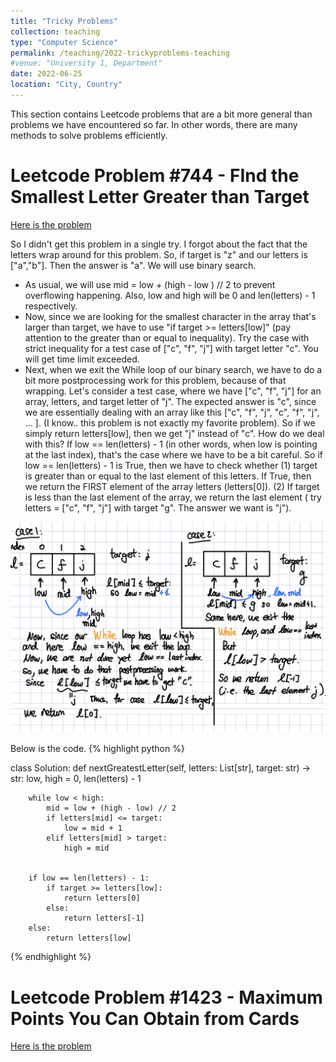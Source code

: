 ```yaml
---
title: "Tricky Problems"
collection: teaching
type: "Computer Science"
permalink: /teaching/2022-trickyproblems-teaching
#venue: "University 1, Department"
date: 2022-06-25
location: "City, Country"
---
```


This section contains Leetcode problems that are a bit more general than problems we have encountered so far.  In other words, there are many methods to solve problems efficiently.  

Leetcode Problem #744 - FInd the Smallest Letter Greater than Target 
=====

[Here is the problem](https://leetcode.com/problems/find-smallest-letter-greater-than-target/)

So I didn't get this problem in a single try.  I forgot about the fact that the letters wrap around for this problem.  So, if target is "z" and our letters is ["a","b"].  Then the answer is "a".  We will use binary search. 
- As usual, we will use mid = low + (high - low ) // 2 to prevent overflowing happening. Also, low and high will be 0 and len(letters) - 1 respectively. 
- Now, since we are looking for the smallest character in the array that's larger than target, we have to use "if target >= letters[low]" (pay attention to the greater than or equal to inequality). Try the case with strict inequality for a test case of ["c", "f", "j"] with target letter "c".  You will get time limit exceeded. 
- Next, when we exit the While loop of our binary search, we have to do a bit more postprocessing work for this problem, because of that wrapping. Let's consider a test case, where we have ["c", "f", "j"] for an array, letters, and target letter of "j".  The expected answer is "c", since we are essentially dealing with an array like this ["c", "f", "j", "c", "f", "j", ... ].  (I know.. this problem is not exactly my favorite problem).  So if we simply return letters[low], then we get "j" instead of "c".  How do we deal with this?  If low == len(letters) - 1 (in other words, when low is pointing at the last index), that's the case where we have to be a bit careful. So if low == len(letters) - 1 is True, then we have to check whether (1) target is greater than or equal to the last element of this letters.  If True, then we return the FIRST element of the array letters (letters[0]).  (2) If target is less than the last element of the array, we return the last element ( try letters = ["c", "f", "j"] with target "g".  The answer we want is "j"). 

![Visual Solution Leetcode 744](/images/Leetcode744.jpeg)

Below is the code. 
{% highlight python %}

class Solution:
    def nextGreatestLetter(self, letters: List[str], target: str) -> str:
        low, high = 0, len(letters) - 1
        
        while low < high: 
            mid = low + (high - low) // 2
            if letters[mid] <= target:
                low = mid + 1
            elif letters[mid] > target:
                high = mid

                
        if low == len(letters) - 1:
            if target >= letters[low]:
                return letters[0]
            else:
                return letters[-1]
        else:
            return letters[low]
        

{% endhighlight %} 

Leetcode Problem #1423 - Maximum Points You Can Obtain from Cards 
=====
[Here is the problem](https://leetcode.com/problems/maximum-points-you-can-obtain-from-cards/)


